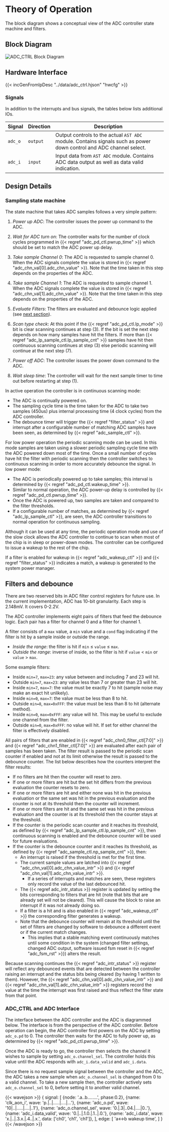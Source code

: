 # Theory of Operation

The block diagram shows a conceptual view of the ADC controller state machine and filters.

## Block Diagram

![ADC_CTRL Block Diagram](./adc_overview.svg)


## Hardware Interface

{{< incGenFromIpDesc "../data/adc_ctrl.hjson" "hwcfg" >}}

### Signals

In addition to the interrupts and bus signals, the tables below lists additional IOs.

Signal                  | Direction | Description
------------------------|-----------|---------------
`adc_o`                 | `output`  | Output controls to the actual `AST ADC` module.  Contains signals such as power down control and ADC channel select.
`adc_i`                 | `input`   | Input data from `AST ADC` module. Contains ADC data output as well as data valid indication.


## Design Details

### Sampling state machine

The state machine that takes ADC samples follows a very simple pattern:

1. *Power up ADC*: The controller issues the power up command to the ADC.

2. *Wait for ADC turn on*: The controller waits for the number of clock cycles programmed in {{< regref "adc_pd_ctl.pwrup_time" >}} which should be set to match the ADC power up delay.

3. *Take sample Channel 0*: The ADC is requested to sample channel 0.
When the ADC signals complete the value is stored in {{< regref "adc_chn_val[0].adc_chn_value" >}}.
Note that the time taken in this step depends on the properties of the ADC.

4. *Take sample Channel 1*: The ADC is requested to sample channel 1.
When the ADC signals complete the value is stored in {{< regref "adc_chn_val[1].adc_chn_value" >}}.
Note that the time taken in this step depends on the properties of the ADC.

5. *Evaluate Filters*: The filters are evaluated and debounce logic applied (see [next section](#filters-and-debounce)).

6. *Scan type check*: At this point if the {{< regref "adc_pd_ctl.lp_mode" >}} bit is clear scanning continues at step (3).
   If the bit is set the next step depends on how many samples have hit the filters.
   If more than {{< regref "adc_lp_sample_ctl.lp_sample_cnt" >}} samples have hit then continuous scanning continues at step (3) else periodic scanning will continue at the next step (7).

7. *Power off ADC*: The controller issues the power down command to the ADC.

8. *Wait sleep time*: The controller will wait for the next sample timer to time out before restarting at step (1).

In active operation the controller is in continuous scanning mode:
* The ADC is continually powered on.
* The sampling cycle time is the time taken for the ADC to take two samples (450us) plus internal processing time (4 clock cycles) from the ADC controller.
* The debounce timer will trigger the {{< regref "filter_status" >}} and interrupt after a configurable number of matching ADC samples have been seen, as determined by {{< regref "adc_sample_ctl" >}}.

For low power operation the periodic scanning mode can be used.
In this mode samples are taken using a slower periodic sampling cycle time with the ADC powered down most of the time.
Once a small number of cycles have hit the filter with periodic scanning then the controller switches to continuous scanning in order to more accurately debounce the signal.
In low power mode:
* The ADC is periodically powered up to take samples; this interval is determined by {{< regref "adc_pd_ctl.wakeup_time" >}}.
* Similar to normal operation, the ADC power-up delay is controlled by {{< regref "adc_pd_ctl.pwrup_time" >}}.
* Once the ADC is powered up, two samples are taken and compared to the filter thresholds.
* If a configurable number of matches, as determined by {{< regref "adc_lp_sample_ctl" >}}, are seen, the ADC controller transitions to normal operation for continuous sampling.

Although it can be used at any time, the periodic operation mode and use of the slow clock allows the ADC controller to continue to scan when most of the chip is in sleep or power-down modes.
The controller can be configured to issue a wakeup to the rest of the chip.

If a filter is enabled for wakeup in {{< regref "adc_wakeup_ctl" >}} and {{< regref "filter_status" >}} indicates a match, a wakeup is generated to the system power manager.


## Filters and debounce

There are two reserved bits in ADC filter control registers for future use.
In the current implementation, ADC has 10-bit granularity.
Each step is 2.148mV.
It covers 0-2.2V.

The ADC controller implements eight pairs of filters that feed the debounce logic.
Each pair has a filter for channel 0 and a filter for channel 1.

A filter consists of a `max` value, a `min` value and a `cond` flag indicating if the filter is hit by a sample inside or outside the range.
* *Inside the range*: the filter is hit if `min` &le; `value` &le; `max`.
* *Outside the range*: inverse of inside, so the filter is hit if `value` &lt; `min` or `value` &gt; `max`.

Some example filters:
* Inside `min=7`, `max=23`: any value between and including 7 and 23 will hit.
* Outside `min=7`, `max=23`: any value less than 7 or greater than 23 will hit.
* Inside `min=7`, `max=7`: the value must be exactly 7 to hit (sample noise may make an exact hit unlikely).
* Inside `min=0`, `max=7`: the value must be less than 8 to hit.
* Outside `min=8`, `max=0xFFF`: the value must be less than 8 to hit (alternate method).
* Inside `min=0`, `max=0xFFF`: any value will hit. This may be useful to exclude one channel from the filter.
* Outside `min=0`, `max=0xFFF`: no value will hit. If set for either channel the filter is effectively disabled.

All pairs of filters that are enabled in {{< regref "adc_chn0_filter_ctl[7:0]" >}} and {{< regref "adc_chn1_filter_ctl[7:0]" >}} are evaluated after each pair of samples has been taken.
The filter result is passed to the periodic scan counter if enabled and not at its limit otherwise the result is passed to the debounce counter.
The list below describes how the counters interpret the filter results:
* If no filters are hit then the counter will reset to zero.
* If one or more filters are hit but the set hit differs from the previous evaluation the counter resets to zero.
* If one or more filters are hit and either none was hit in the previous evaluation or the same set was hit in the previous evaluation and the counter is not at its threshold then the counter will increment.
* If one or more filters are hit and the same set was hit in the previous evaluation and the counter is at its threshold then the counter stays at the threshold.
* If the counter is the periodic scan counter and it reaches its threshold, as defined by {{< regref "adc_lp_sample_ctl.lp_sample_cnt" >}}, then continuous scanning is enabled and the debounce counter will be used for future evaluations.
* If the counter is the debounce counter and it reaches its threshold, as defined by {{< regref "adc_sample_ctl.np_sample_cnt" >}}, then:
  * An interrupt is raised if the threshold is met for the first time.
  * The current sample values are latched into {{< regref "adc_chn_val[0].adc_chn_value_intr" >}} and  {{< regref "adc_chn_val[1].adc_chn_value_intr" >}}.
    *  If a series of interrupts and matches are seen, these registers only record the value of the last debounced hit.
  * The {{< regref adc_intr_status >}} register is updated by setting the bits corresponding to filters that are hit (note that bits that are already set will not be cleared).
    This will cause the block to raise an interrupt if it was not already doing so.
  * If a filter is a hit and is also enabled in {{< regref "adc_wakeup_ctl" >}} the corresponding filter generates a wakeup.
  * Note that the debounce counter will remain at its threshold until the set of filters are changed by software to debounce a different event or if the current match changes.
    *  This implies that a stable matching event continuously matches until some condition in the system (changed filter settings, changed ADC output, software issued fsm reset in {{< regref "adc_fsm_rst" >}}) alters the result.


Because scanning continues the {{< regref "adc_intr_status" >}} register will reflect any debounced events that are detected between the controller raising an interrupt and the status bits being cleared (by having 1 written to them).
However, the {{< regref "adc_chn_val[0].adc_chn_value_intr" >}} and {{< regref "adc_chn_val[1].adc_chn_value_intr" >}} registers record the value at the time the interrupt was first raised and thus reflect the filter state from that point.

### ADC_CTRL and ADC Interface

The interface between the ADC controller and the ADC is diagrammed below.
The interface is from the perspective of the ADC controller.
Before operation can begin, the ADC controller first powers on the ADC by setting `adc_o.pd` to 0.
The controller then waits for the ADC to fully power up, as determined by {{< regref "adc_pd_ctl.pwrup_time" >}}.

Once the ADC is ready to go, the controller then selects the channel it wishes to sample by setting `adc_o.channel_sel`.
The controller holds this value until the ADC responds with `adc_i.data_valid` and `adc_i.data`.

Since there is no request sample signal between the controller and the ADC, the ADC takes a new sample when `adc_o.channel_sel` is changed from 0 to a valid channel.
To take a new sample then, the controller actively sets `adc_o.channel_sel` to 0, before setting it to another valid channel.

{{< wavejson >}}
{
  signal: [
    {node: '.a..b........', phase:0.2},
    {name: 'clk_aon_i',         wave: 'p.|..|.....|....|...'},
    {name: 'adc_o.pd',          wave: '10|..|.....|....|..1'},
    {name: 'adc_o.channel_sel', wave: '0.|.3|..04.|....|0..'},
    {name: 'adc_i.data_valid',  wave: '0.|..|.1.0.|.1..|.0.'},
    {name: 'adc_i.data',        wave: 'x.|..|.3.x.|.4..|.x.', data: ['ch0', 'ch1', 'ch1']},
  ],
  edge: [  'a<->b wakeup time',   ]
}
{{< /wavejson >}}

